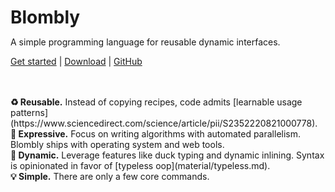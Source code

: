 <h1 style="margin-bottom:0px;">Blombly</h1>

A simple programming language for reusable dynamic interfaces. 

[Get started](setup.md) | [Download](https://github.com/maniospas/Blombly/releases/latest) | [GitHub](https://github.com/maniospas/Blombly)

<br>
<br>
<b> ♻️ Reusable.</b>
Instead of copying recipes, code admits [learnable usage patterns](https://www.sciencedirect.com/science/article/pii/S2352220821000778).
<br>
<b>🚀 Expressive.</b> 
Focus on writing algorithms with automated parallelism. Blombly ships with operating system and web tools.
<br>
<b>🦆 Dynamic.</b> Leverage features like duck typing and dynamic inlining. Syntax is opinionated in favor of [typeless oop](material/typeless.md).
<br>
<b> 💡 Simple.</b> There are only a few core commands.


<style>
.md-sidebar {
    display: none;
}

@media screen and (max-width: 76.2344em) {
    .md-sidebar {
        display: block;
    }
}
</style>